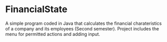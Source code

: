# FinancialState
A simple program coded in Java that calculates the financial charateristics of a company and its employees (Second semester). Project includes the menu for permitted actions and adding input.
